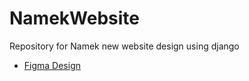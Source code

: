 # NamekWebsite
Repository for Namek new website design using django 
- [Figma Design](https://www.figma.com/design/HaIgDyH3ayCsMcu7qw2u9U/NAMEX-WEB?node-id=0-1&t=DHaNMCXdcxgqGFNv-1)